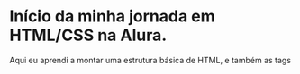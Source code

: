 # Início da minha jornada em HTML/CSS na Alura.
Aqui eu aprendi a montar uma estrutura básica de HTML, e também as tags <title>, <h1>, <p> e <img>. Além de três atributos: html, src="" e o alt="".
